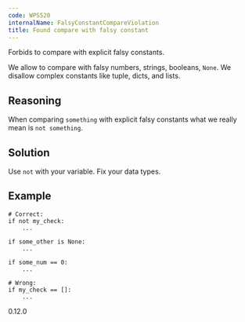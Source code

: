 ```yaml
---
code: WPS520
internalName: FalsyConstantCompareViolation
title: Found compare with falsy constant
---
```


Forbids to compare with explicit falsy constants.

We allow to compare with falsy numbers, strings, booleans, `None`. We
disallow complex constants like tuple, dicts, and lists.

## Reasoning
When comparing `something` with explicit falsy constants what we
really mean is `not something`.

## Solution
Use `not` with your variable. Fix your data types.

## Example

    # Correct:
    if not my_check:
        ...
    
    if some_other is None:
        ...
    
    if some_num == 0:
        ...
    
    # Wrong:
    if my_check == []:
        ...

<div class="versionadded">

0.12.0

</div>